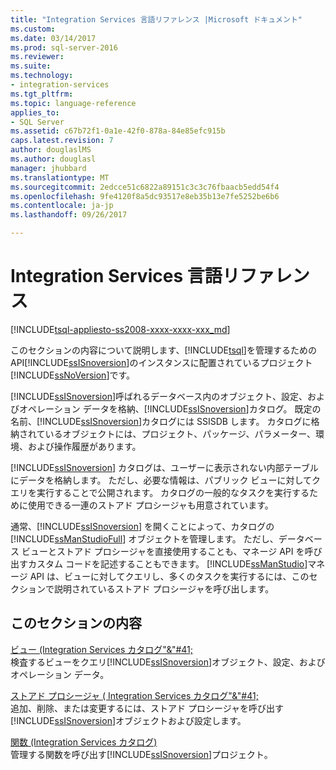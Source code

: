 ```yaml
---
title: "Integration Services 言語リファレンス |Microsoft ドキュメント"
ms.custom: 
ms.date: 03/14/2017
ms.prod: sql-server-2016
ms.reviewer: 
ms.suite: 
ms.technology:
- integration-services
ms.tgt_pltfrm: 
ms.topic: language-reference
applies_to:
- SQL Server
ms.assetid: c67b72f1-0a1e-42f0-878a-84e85efc915b
caps.latest.revision: 7
author: douglaslMS
ms.author: douglasl
manager: jhubbard
ms.translationtype: MT
ms.sourcegitcommit: 2edcce51c6822a89151c3c3c76fbaacb5edd54f4
ms.openlocfilehash: 9fe4120f8a5dc93517e8eb35b13e7fe5252be6b6
ms.contentlocale: ja-jp
ms.lasthandoff: 09/26/2017

---
```

# <a name="integration-services-language-reference"></a>Integration Services 言語リファレンス
[!INCLUDE[tsql-appliesto-ss2008-xxxx-xxxx-xxx_md](../includes/tsql-appliesto-ss2008-xxxx-xxxx-xxx-md.md)]

  このセクションの内容について説明します、[!INCLUDE[tsql](../includes/tsql-md.md)]を管理するための API[!INCLUDE[ssISnoversion](../includes/ssisnoversion-md.md)]のインスタンスに配置されているプロジェクト[!INCLUDE[ssNoVersion](../includes/ssnoversion-md.md)]です。  
  
 [!INCLUDE[ssISnoversion](../includes/ssisnoversion-md.md)]呼ばれるデータベース内のオブジェクト、設定、およびオペレーション データを格納、[!INCLUDE[ssISnoversion](../includes/ssisnoversion-md.md)]カタログ。 既定の名前、[!INCLUDE[ssISnoversion](../includes/ssisnoversion-md.md)]カタログには SSISDB します。 カタログに格納されているオブジェクトには、プロジェクト、パッケージ、パラメーター、環境、および操作履歴があります。  
  
 [!INCLUDE[ssISnoversion](../includes/ssisnoversion-md.md)] カタログは、ユーザーに表示されない内部テーブルにデータを格納します。 ただし、必要な情報は、パブリック ビューに対してクエリを実行することで公開されます。 カタログの一般的なタスクを実行するために使用できる一連のストアド プロシージャも用意されています。  
  
 通常、[!INCLUDE[ssISnoversion](../includes/ssisnoversion-md.md)] を開くことによって、カタログの [!INCLUDE[ssManStudioFull](../includes/ssmanstudiofull-md.md)] オブジェクトを管理します。 ただし、データベース ビューとストアド プロシージャを直接使用することも、マネージ API を呼び出すカスタム コードを記述することもできます。 [!INCLUDE[ssManStudio](../includes/ssmanstudio-md.md)]マネージ API は、ビューに対してクエリし、多くのタスクを実行するには、このセクションで説明されているストアド プロシージャを呼び出します。  
  
## <a name="in-this-section"></a>このセクションの内容  
 [ビュー &#40;Integration Services カタログ"&"#41;](../integration-services/system-views/views-integration-services-catalog.md)  
 検査するビューをクエリ[!INCLUDE[ssISnoversion](../includes/ssisnoversion-md.md)]オブジェクト、設定、およびオペレーション データ。  
  
 [ストアド プロシージャ &#40; Integration Services カタログ"&"#41;](../integration-services/system-stored-procedures/stored-procedures-integration-services-catalog.md)  
 追加、削除、または変更するには、ストアド プロシージャを呼び出す[!INCLUDE[ssISnoversion](../includes/ssisnoversion-md.md)]オブジェクトおよび設定します。  
  
 [関数 &#40;Integration Services カタログ&#41;](http://msdn.microsoft.com/library/9f2aec85-3d4c-415f-b1f8-8328a60b1c7f)  
 管理する関数を呼び出す[!INCLUDE[ssISnoversion](../includes/ssisnoversion-md.md)]プロジェクト。  
  
  
